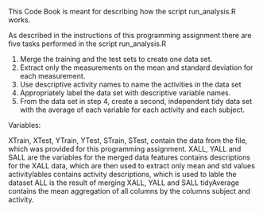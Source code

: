 This Code Book is meant for describing how the script run_analysis.R works.

As described in the instructions of this programming assignment there are five tasks performed in the script run_analysis.R

1. Merge the training and the test sets to create one data set.
2. Extract only the measurements on the mean and standard deviation for each measurement.
3. Use descriptive activity names to name the activities in the data set
4. Appropriately label the data set with descriptive variable names.
5. From the data set in step 4, create a second, independent tidy data set with the average of each variable for each activity and each subject.

Variables:

XTrain, XTest, YTrain, YTest, STrain, STest, contain the data from the file, which was provided for this programming assignment.
XALL, YALL and SALL are the variables for the merged data
features contains descriptions for the XALL data, which are then used to extract only mean and std values
activitylables contains activity descriptions, which is used to lable the dataset
ALL is the result of merging XALL, YALL and SALL
tidyAverage contains the mean aggregation of all columns by the columns subject and activity.
